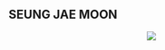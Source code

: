 ## SEUNG JAE MOON

<!--![Python](https://img.shields.io/badge/Python-3776AB?style=for-the-badge&logo=python&logoColor=white) ![C++](https://img.shields.io/badge/C%2B%2B-00599C?style=for-the-badge&logo=c%2B%2B&logoColor=white) ![Kotlin](https://img.shields.io/badge/Kotlin-7F52FF?style=for-the-badge&logo=Kotlin&logoColor=white) ![ROS](https://img.shields.io/badge/ROS-22314E?style=for-the-badge&logo=ROS&logoColor=white) -->
<p align="center">
  <a href="https://skillicons.dev">
    <img src="https://skillicons.dev/icons?i=python,c,cpp,opencv,ros,matlab">
  </a>
</p>



<!--
**SJMoons/SJMoons** is a ✨ _special_ ✨ repository because its `README.md` (this file) appears on your GitHub profile.

Here are some ideas to get you started:
![python](https://img.shields.io/badge/Python-3776AB?style=for-the-badge&logo=Python&logoColor=white)
- 🔭 I’m currently working on ...
- 🌱 I’m currently learning ...
- 👯 I’m looking to collaborate on ...
- 🤔 I’m looking for help with ...
- 💬 Ask me about ...
- 📫 How to reach me: ...
- 😄 Pronouns: ...
- ⚡ Fun fact: ...
-->
